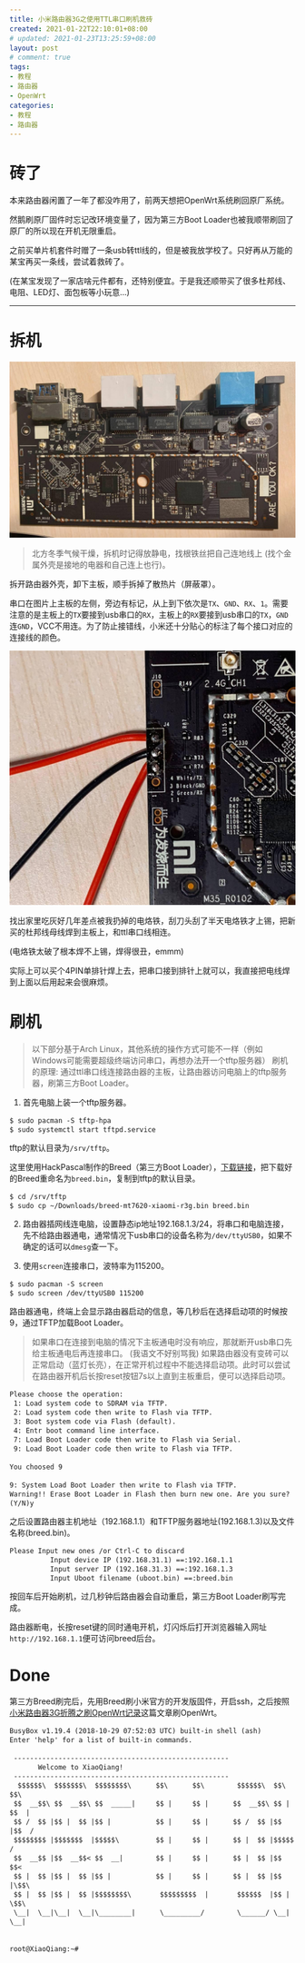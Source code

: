 ```yaml
---
title: 小米路由器3G之使用TTL串口刷机救砖
created: 2021-01-22T22:10:01+08:00
# updated: 2021-01-23T13:25:59+08:00
layout: post
# comment: true
tags:
- 教程
- 路由器
- OpenWrt
categories:
- 教程
- 路由器
---
```


# 砖了

本来路由器闲置了一年了都没咋用了，前两天想把OpenWrt系统刷回原厂系统。

然鹅刷原厂固件时忘记改环境变量了，因为第三方Boot Loader也被我顺带刷回了原厂的所以现在开机无限重启。

之前买单片机套件时赠了一条usb转ttl线的，但是被我放学校了。只好再从万能的某宝再买一条线，尝试着救砖了。

(在某宝发现了一家店啥元件都有，还特别便宜。于是我还顺带买了很多杜邦线、电阻、LED灯、面包板等小玩意...)

<!--more-->

<!--aplayer
{
    "name": "crescent in the sky",
    "artist": "Stepan Voles",
    "theme": "#2233ee",
    "url": "https://music.starry-s.me/music/396e_a80d_10de_076d0b69c03bd2673595bd17ce939f69.mp3",
    "cover": "https://music.starry-s.me/music/cover/1379887099097990.jpg"
}
-->

--------

# 拆机

!["路由器主板"](images/1.jpg "Are You OK?")

> 北方冬季气候干燥，拆机时记得放静电，找根铁丝把自己连地线上 (找个金属外壳是接地的电器和自己连上也行)。

拆开路由器外壳，卸下主板，顺手拆掉了散热片（屏蔽罩）。

串口在图片上主板的左侧，旁边有标记，从上到下依次是`TX`、`GND`、`RX`、`1`。需要注意的是主板上的`TX`要接到usb串口的`RX`，主板上的`RX`要接到usb串口的`TX`，`GND`连`GND`，VCC不用连。为了防止接错线，小米还十分贴心的标注了每个接口对应的连接线的颜色。

![](images/2.jpg "I'm very OK!")

找出家里吃灰好几年差点被我扔掉的电烙铁，刮刀头刮了半天电烙铁才上锡，把新买的杜邦线母线焊到主板上，和ttl串口线相连。

(电烙铁太破了根本焊不上锡，焊得很丑，emmm)

实际上可以买个4PIN单排针焊上去，把串口接到排针上就可以，我直接把电线焊到上面以后用起来会很麻烦。

# 刷机

> 以下部分基于Arch Linux，其他系统的操作方式可能不一样（例如Windows可能需要超级终端访问串口，再想办法开一个tftp服务器）
> 刷机的原理: 通过ttl串口线连接路由器的主板，让路由器访问电脑上的tftp服务器，刷第三方Boot Loader。

1. 首先电脑上装一个tftp服务器。

  ```
  $ sudo pacman -S tftp-hpa
  $ sudo systemctl start tftpd.service
  ```

  tftp的默认目录为`/srv/tftp`。

  这里使用HackPascal制作的Breed（第三方Boot Loader），[下载链接](https://breed.hackpascal.net/)，把下载好的Breed重命名为`breed.bin`，复制到tftp的默认目录。

  ```
  $ cd /srv/tftp
  $ sudo cp ~/Downloads/breed-mt7620-xiaomi-r3g.bin breed.bin
  ```

2. 路由器插网线连电脑，设置静态ip地址192.168.1.3/24，将串口和电脑连接，先不给路由器通电，通常情况下usb串口的设备名称为`/dev/ttyUSB0`，如果不确定的话可以`dmesg`查一下。

3. 使用`screen`连接串口，波特率为115200。

  ```
  $ sudo pacman -S screen
  $ sudo screen /dev/ttyUSB0 115200
  ```
  
  路由器通电，终端上会显示路由器启动的信息，等几秒后在选择启动项的时候按9，通过TFTP加载Boot Loader。

  > 如果串口在连接到电脑的情况下主板通电时没有响应，那就断开usb串口先给主板通电后再连接串口。
  > (我语文不好别骂我)
  > 如果路由器没有变砖可以正常启动（蓝灯长亮），在正常开机过程中不能选择启动项。此时可以尝试在路由器开机后长按reset按钮7s以上直到主板重启，便可以选择启动项。

  ``` text
  Please choose the operation: 
   1: Load system code to SDRAM via TFTP. 
   2: Load system code then write to Flash via TFTP. 
   3: Boot system code via Flash (default).
   4: Entr boot command line interface.
   7: Load Boot Loader code then write to Flash via Serial. 
   9: Load Boot Loader code then write to Flash via TFTP. 

  You choosed 9
   
  9: System Load Boot Loader then write to Flash via TFTP. 
  Warning!! Erase Boot Loader in Flash then burn new one. Are you sure?(Y/N)y
  ```

  之后设置路由器主机地址（192.168.1.1）和TFTP服务器地址(192.168.1.3)以及文件名称(breed.bin)。

  ``` text
  Please Input new ones /or Ctrl-C to discard
            Input device IP (192.168.31.1) ==:192.168.1.1
            Input server IP (192.168.31.3) ==:192.168.1.3
            Input Uboot filename (uboot.bin) ==:breed.bin
  ```
  
  按回车后开始刷机，过几秒钟后路由器会自动重启，第三方Boot Loader刷写完成。

  路由器断电，长按reset键的同时通电开机，灯闪烁后打开浏览器输入网址`http://192.168.1.1`便可访问breed后台。

# Done

第三方Breed刷完后，先用Breed刷小米官方的开发版固件，开启ssh，之后按照[小米路由器3G折腾之刷OpenWrt记录](/posts/Xiaomi_Miwifi_3G/#使用Breed的刷机方法)这篇文章刷OpenWrt。

``` text
BusyBox v1.19.4 (2018-10-29 07:52:03 UTC) built-in shell (ash)
Enter 'help' for a list of built-in commands.

 -----------------------------------------------------
       Welcome to XiaoQiang!
 -----------------------------------------------------
  $$$$$$\  $$$$$$$\  $$$$$$$$\      $$\      $$\        $$$$$$\  $$\   $$\
 $$  __$$\ $$  __$$\ $$  _____|     $$ |     $$ |      $$  __$$\ $$ | $$  |
 $$ /  $$ |$$ |  $$ |$$ |           $$ |     $$ |      $$ /  $$ |$$ |$$  /
 $$$$$$$$ |$$$$$$$  |$$$$$\         $$ |     $$ |      $$ |  $$ |$$$$$  /
 $$  __$$ |$$  __$$< $$  __|        $$ |     $$ |      $$ |  $$ |$$  $$<
 $$ |  $$ |$$ |  $$ |$$ |           $$ |     $$ |      $$ |  $$ |$$ |\$$\
 $$ |  $$ |$$ |  $$ |$$$$$$$$\       $$$$$$$$$  |       $$$$$$  |$$ | \$$\
 \__|  \__|\__|  \__|\________|      \_________/        \______/ \__|  \__|


root@XiaoQiang:~# 

```